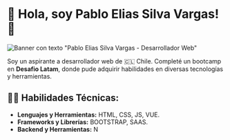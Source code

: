 # 🌟 Hola, soy Pablo Elias Silva Vargas! 👋

![Banner con texto "Pablo Elias Silva Vargas - Desarrollador Web"](https://link-a-tu-imagen-personalizada-o-banner-aquí.jpg)

Soy un aspirante a desarrollador web de 🇨🇱 Chile. Completé un bootcamp en **Desafio Latam**, donde pude adquirir habilidades en diversas tecnologías y herramientas.

## 👨‍💻 Habilidades Técnicas:
- **Lenguajes y Herramientas:** HTML, CSS, JS, VUE.
- **Frameworks y Librerías:** BOOTSTRAP, SAAS.
- **Backend y Herramientas:** N
